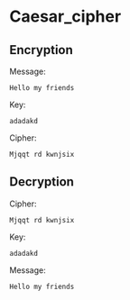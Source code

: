 # Caesar_cipher

## Encryption
Message:

    Hello my friends

Key:

    adadakd

Cipher:

    Mjqqt rd kwnjsix


## Decryption
Cipher:

    Mjqqt rd kwnjsix

Key:

    adadakd

Message: 

    Hello my friends

    
